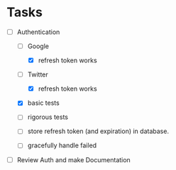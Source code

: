 # Tasks

- [ ] Authentication
    - [ ] Google
        - [x] refresh token works 
    - [ ] Twitter
        - [x] refresh token works
    - [x] basic tests
    - [ ] rigorous tests

    - [ ] store refresh token (and expiration) in database.
    - [ ] gracefully handle failed  

- [ ] Review Auth and make Documentation